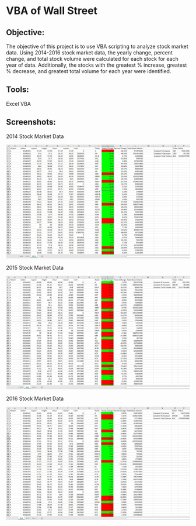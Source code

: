 # VBA of Wall Street

## **Objective:**
The objective of this project is to use VBA scripting to analyze stock market data. Using 2014-2016 stock market data, the yearly change, percent change, and total stock volume were calculated for each stock for each year of data. Additionally, the stocks with the greatest % increase, greatest % decrease, and greatest total volume for each year were identified. 

## **Tools:**
Excel VBA

## **Screenshots:**

2014 Stock Market Data

![screenshot1.jpg](2014_stock_data.JPG)

2015 Stock Market Data

![screenshot2.jpg](2015_stock_data.JPG)

2016 Stock Market Data

![screenshot3.jpg](2016_stock_data.JPG)
